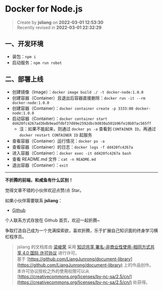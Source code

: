 Docker for Node.js
===

> Create by **jsliang** on **2022-03-01 12:53:30**  
> Recently revised in **2022-03-01 22:32:29**

## 一、开发环境

* 装包：`npm i`
* 启动服务：`npm run robot`

## 二、部署上线

* 创建镜像（Image）：`docker image build ./ -t docker-node:1.0.0`
* 创建容器（Container）且退出后容器直接删除：`docker run -it --rm docker-node:1.0.0`
* 创建容器（Container）：`docker container create -p 3333:80 docker-node:1.0.0`
* 启动容器（Container）：`docker container start dd420fc4267ad3bdb9eadfdbf37d89e2592dbc9d030a501b96fe10b07ac565ff`
  * 注：如果不能起来，则通过 `docker ps -a` 查看到 `CONTAINER ID`，再通过 `docker restart CONTAINER ID` 起服务
* 查看容器（Container）运行情况：`docker ps -a`
* 查看容器（Container）的日志：`docker logs -f dd420fc4267a`
* 进入容器（Container）：`docker exec -it dd420fc4267a bash`
* 查看 README.md 文件：`cat -n README.md`
* 退出容器（Container）：`exit`

---

**不折腾的前端，和咸鱼有什么区别！**

觉得文章不错的小伙伴欢迎点赞/点 Star。

如果小伙伴需要联系 **jsliang**：

* [Github](https://github.com/LiangJunrong/document-library)

个人联系方式存放在 Github 首页，欢迎一起折腾~

争取打造自己成为一个充满探索欲，喜欢折腾，乐于扩展自己知识面的终身学习横杠程序员。

> jsliang 的文档库由 [梁峻荣](https://github.com/LiangJunrong) 采用 [知识共享 署名-非商业性使用-相同方式共享 4.0 国际 许可协议](http://creativecommons.org/licenses/by-nc-sa/4.0/) 进行许可。<br/>基于 [https://github.com/LiangJunrong/document-library](https://github.com/LiangJunrong/document-library) 上的作品创作。<br/>本许可协议授权之外的使用权限可以从 [https://creativecommons.org/licenses/by-nc-sa/2.5/cn/](https://creativecommons.org/licenses/by-nc-sa/2.5/cn/) 处获得。
